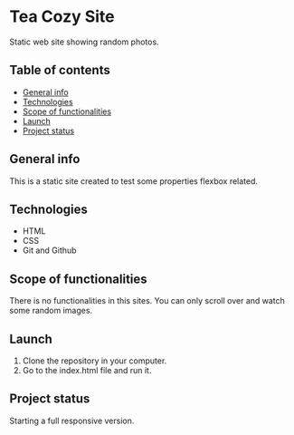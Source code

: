 # Tea Cozy Site

Static web site showing random photos.

## Table of contents

* [General info](#general-info)
* [Technologies](#technologies)
* [Scope of functionalities](#scope-of-functionalities)
* [Launch](#launch)
* [Project status](#project-status)

## General info

This is a static site created to test some properties flexbox related.

## Technologies

* HTML
* CSS
* Git and Github

## Scope of functionalities

There is no functionalities in this sites. You can only scroll over and watch some random images.

## Launch

1. Clone the repository in your computer.
2. Go to the index.html file and run it.

## Project status

Starting a full responsive version.
